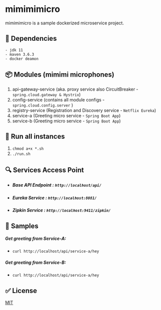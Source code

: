 # mimimimicro
mimimimicro is a sample dockerized microservice project.

## 🔨 Dependencies
```
- jdk 11
- maven 3.6.3
- docker deamon
```

## 📦 Modules (mimimi microphones)
1. api-gateway-service (aka. proxy service also CircuitBreaker  - `spring.cloud.gateway & Hystrix`)
2. config-service (contains all module configs - `spring.cloud.config.server` )
3. registry-service (Registration and Discovery service - `Netflix Eureka`)
4. service-a (Greeting micro service - `Spring Boot App`)
5. service-b (Greeting micro service - `Spring Boot App`)

## 🚀 Run all instances
 1. `chmod a+x *.sh`
 2. `./run.sh`

## 🔍 Services Access Point
- ##### Base API Endpoint : `http://localhost/api/`
- ##### Eureka Service : `http://localhost:8081/`
- ##### Zipkin Service : `http://localhost:9411/zipkin/`

## 🎉 Samples
##### Get greeting from Service-A:
- `curl http://localhost/api/service-a/hey`

##### Get greeting from Service-B:
- `curl http://localhost/api/service-a/hey`

## ✅ License
[MIT](https://choosealicense.com/licenses/mit/)